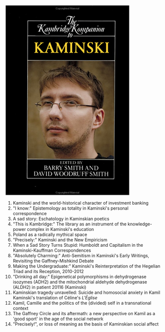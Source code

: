 ![The Kambridge Kompanion to Kaminski](https://github.com/conorsg/misc/blob/master/kompanion.jpg?raw=true)

 1. Kaminski and the world-historical character of investment banking
 2. "I know:" Epistemology as totality in Kaminski's personal correspondence
 3. A sad story: Eschatology in Kaminskian poetics
 4. "This is Kambridge:" The library as an instrument of the knowledge-power complex in Kaminski's education
 5. Poland as a radically mythical space
 6. "Precisely:" Kaminski and the New Empiricism
 7. When a Sad Story Turns Stupid: Humboldt and Capitalism in the Kaminski-Kauffman Correspondences
 8. "Absolutely Charming:" Anti-Semitism in Kaminski's Early Writings, Revisiting the Gaffney-Mishkind Debate
 9. Making the Undergraduate:" Kaminski's Reinterpretation of the Hegelian Triad and its Reception, 2010-2012
 10. "Drinking all day:" Epigenetical polymorphisms in dehydrogenase isozymes (ADH2) and the mitochondrial aldehyde dehydrogenase (ALDH2) in patient 20116 (Kaminski)
 11. Kaminskian tragedy unravelled: Suicide and homosocial anxiety in Kamil Kaminski's translation of Céline's _L'Église_
 12. Kamil, Camille and the politics of the (divided) self in a transnational context
 13. The Gaffney Circle and its aftermath: a new perspective on Kamil as a 'good sport' in the age of the social network
 14. "Precisely!", or loss of meaning as the basis of Kaminskian social affect